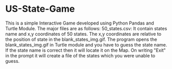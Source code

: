# US-State-Game
This is a simple Interactive Game developed using Python Pandas and Turtle Module.
The major files are as follows:
50_states.csv: It contain states name and x,y coordinates of 50 states.
The x,y coordinates are relative to the position of state in the blank_states_img.gif.
The program opens the blank_states_img.gif in Turtle module and you have to guess the state name.
If the state name is correct then it will locate it on the Map. 
On writing "Exit" in the prompt it will create a file of the states which you were unable to guess.
